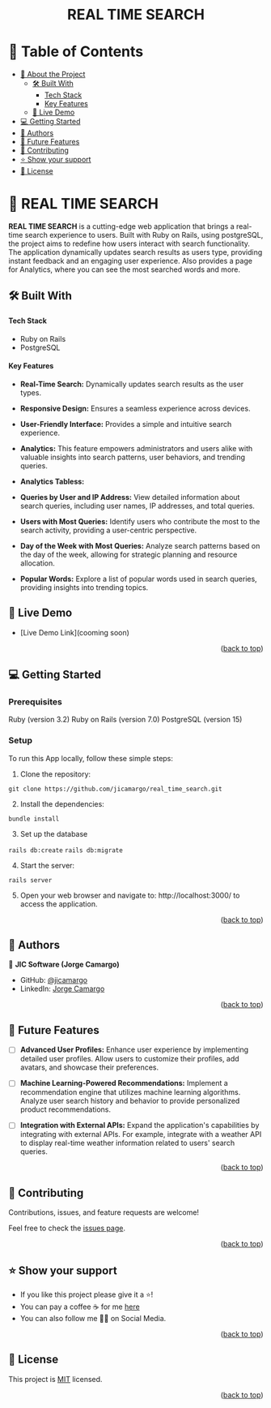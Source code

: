 <br>
<div align='center'>
	<h1>REAL TIME SEARCH</h1>
  </div>
<a name="readme-top"></a>

# 📗 Table of Contents
- [📖 About the Project](#about-project)
  - [🛠 Built With](#built-with)
    - [Tech Stack](#tech-stack)
    - [Key Features](#key-features)
  - [🚀 Live Demo](#live-demo)
- [💻 Getting Started](#getting-started)
- [👥 Authors](#authors)
- [🔭 Future Features](#future-features)
- [🤝 Contributing](#contributing)
- [⭐️ Show your support](#support)
- [📝 License](#license)


# 📖 REAL TIME SEARCH <a name="about-project"></a>

**REAL TIME SEARCH** is a cutting-edge web application that brings a real-time search experience to users. Built with Ruby on Rails, using postgreSQL, the project aims to redefine how users interact with search functionality. The application dynamically updates search results as users type, providing instant feedback and an engaging user experience.
Also provides a page for Analytics, where you can see the most searched words and more.

## 🛠 Built With <a name="built-with"></a>

#### Tech Stack <a name="tech-stack"></a>

- Ruby on Rails
- PostgreSQL

#### Key Features <a name="key-features"></a>

- **Real-Time Search:** Dynamically updates search results as the user types.
- **Responsive Design:** Ensures a seamless experience across devices.
- **User-Friendly Interface:** Provides a simple and intuitive search experience.
- **Analytics:** This feature empowers administrators and users alike with valuable insights into search patterns, user behaviors, and trending queries.

-  **Analytics Tabless:**
  - **Queries by User and IP Address:** View detailed information about search queries, including user names, IP addresses, and total queries.
  - **Users with Most Queries:** Identify users who contribute the most to the search activity, providing a user-centric perspective.
  - **Day of the Week with Most Queries:** Analyze search patterns based on the day of the week, allowing for strategic planning and resource allocation.
  - **Popular Words:** Explore a list of popular words used in search queries, providing insights into trending topics.

<!-- LIVE DEMO  -->

## 🚀 Live Demo <a name="live-demo"></a>

- [Live Demo Link](cooming soon)

<p align="right">(<a href="#readme-top">back to top</a>)</p>


<!-- GETTING STARTED -->

## 💻 Getting Started <a name="getting-started"></a>

### Prerequisites

Ruby (version 3.2)
Ruby on Rails (version 7.0)
PostgreSQL (version 15)

### Setup

To run this App locally, follow these simple steps:

1. Clone the repository:

`git clone https://github.com/jicamargo/real_time_search.git`

2. Install the dependencies:

`bundle install`

3. Set up the database

`rails db:create`
`rails db:migrate`

4. Start the server:

`rails server`

5. Open your web browser and navigate to: http://localhost:3000/ to access the application. 

<p align="right">(<a href="#readme-top">back to top</a>)</p>

<!-- AUTHORS -->

## 👥 Authors <a name="authors"></a>

👤 **JIC Software (Jorge Camargo)**
- GitHub: [@jicamargo](https://github.com/jicamargo)
- LinkedIn: [Jorge Camargo](https://www.linkedin.com/in/jorgecamargog/?locale=en_US)


<p align="right">(<a href="#readme-top">back to top</a>)</p>


<!-- FUTURE FEATURES -->
## 🔭 Future Features <a name="future-features"></a>

- [ ] **Advanced User Profiles:** Enhance user experience by implementing detailed user profiles. Allow users to customize their profiles, add avatars, and showcase their preferences. 

- [ ] **Machine Learning-Powered Recommendations:** Implement a recommendation engine that utilizes machine learning algorithms. Analyze user search history and behavior to provide personalized product recommendations.

- [ ] **Integration with External APIs:** Expand the application's capabilities by integrating with external APIs. For example, integrate with a weather API to display real-time weather information related to users' search queries.

<p align="right">(<a href="#readme-top">back to top</a>)</p>

<!-- CONTRIBUTING -->

## 🤝 Contributing <a name="contributing"></a>

Contributions, issues, and feature requests are welcome!

Feel free to check the [issues page](https://github.com/jicamargo/real_time_search/issues).

<p align="right">(<a href="#readme-top">back to top</a>)</p>

<!-- SUPPORT -->

## ⭐️ Show your support <a name="support"></a>

- If you like this project please give it a ⭐️!
- You can pay a coffee ☕ for me [here](https://bmc.link/jicamargo)
- You can also follow me 👍🏽 on Social Media.

<p align="right">(<a href="#readme-top">back to top</a>)</p>

<!-- LICENSE -->

## 📝 License <a name="license"></a>

This project is [MIT](./LICENSE) licensed.

<p align="right">(<a href="#readme-top">back to top</a>)</p>
